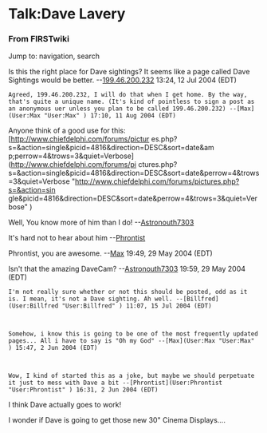 

# Talk:Dave Lavery

### From FIRSTwiki

Jump to: navigation, search

Is this the right place for Dave sightings? It seems like a page called Dave
Sightings would be better.
--[199.46.200.232](/index.php?title=User:199.46.200.232&action=edit
"User:199.46.200.232" ) 13:24, 12 Jul 2004 (EDT)

    Agreed, 199.46.200.232, I will do that when I get home. By the way, that's quite a unique name. (It's kind of pointless to sign a post as an anonymous uer unless you plan to be called 199.46.200.232) --[Max](User:Max "User:Max" ) 17:10, 11 Aug 2004 (EDT) 

Anyone think of a good use for this: [http://www.chiefdelphi.com/forums/pictur
es.php?s=&amp;action=single&amp;picid=4816&amp;direction=DESC&amp;sort=date&am
p;perrow=4&amp;trows=3&amp;quiet=Verbose](http://www.chiefdelphi.com/forums/pi
ctures.php?s=&action=single&picid=4816&direction=DESC&sort=date&perrow=4&trows
=3&quiet=Verbose "http://www.chiefdelphi.com/forums/pictures.php?s=&action=sin
gle&picid=4816&direction=DESC&sort=date&perrow=4&trows=3&quiet=Verbose" )

Well, You know more of him than I do!
--[Astronouth7303](User:Astronouth7303 "User:Astronouth7303" )

It's hard not to hear about him --[Phrontist](User:Phrontist
"User:Phrontist" )

  
Phrontist, you are awesome. --[Max](User:Max "User:Max" ) 19:49, 29
May 2004 (EDT)

Isn't that the amazing DaveCam?
--[Astronouth7303](User:Astronouth7303 "User:Astronouth7303" )
19:59, 29 May 2004 (EDT)

    I'm not really sure whether or not this should be posted, odd as it is. I mean, it's not a Dave sighting. Ah well. --[Billfred](User:Billfred "User:Billfred" ) 11:07, 15 Jul 2004 (EDT) 

  

    Somehow, i know this is going to be one of the most frequently updated pages... All i have to say is "Oh my God" --[Max](User:Max "User:Max" ) 15:47, 2 Jun 2004 (EDT) 

    

    Wow, I kind of started this as a joke, but maybe we should perpetuate it just to mess with Dave a bit --[Phrontist](User:Phrontist "User:Phrontist" ) 16:31, 2 Jun 2004 (EDT) 

I think Dave actually goes to work!

I wonder if Dave is going to get those new 30" Cinema Displays....

